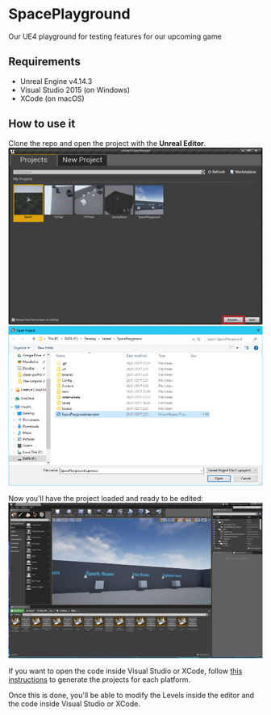 # SpacePlayground
Our UE4 playground for testing features for our upcoming game

## Requirements
- Unreal Engine v4.14.3
- Visual Studio 2015 (on Windows)
- XCode (on macOS)

## How to use it
Clone the repo and open the project with the **Unreal Editor**.
![Select project](/docs/ProjectSelector.png)
![Browse for project](/docs/ProjectBrowse.PNG)

Now you'll have the project loaded and ready to be edited:
![Project editor](/docs/ProjectEditor.PNG)

If you want to open the code inside Visual Studio or XCode, follow [this instructions](https://docs.unrealengine.com/latest/INT/Programming/Development/ManagingGameCode/index.html) to generate the projects for each platform.

Once this is done, you'll be able to modify the Levels inside the editor and the code inside Visual Studio or XCode.
